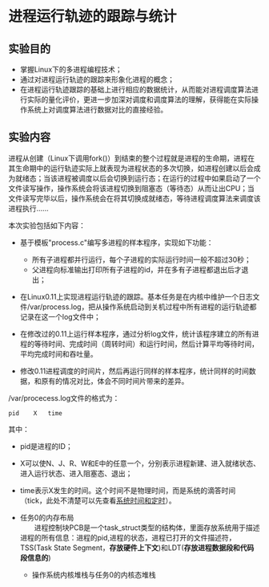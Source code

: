 # 进程运行轨迹的跟踪与统计
## 实验目的
+ 掌握Linux下的多进程编程技术；
+ 通过对进程运行轨迹的跟踪来形象化进程的概念；
+ 在进程运行轨迹跟踪的基础上进行相应的数据统计，从而能对进程调度算法进行实际的量化评价，更进一步加深对调度和调度算法的理解，获得能在实际操作系统上对调度算法进行数据对比的直接经验。

## 实验内容    
进程从创建（Linux下调用fork()）到结束的整个过程就是进程的生命期，进程在其生命期中的运行轨迹实际上就表现为进程状态的多次切换，如进程创建以后会成为就绪态；当该进程被调度以后会切换到运行态；在运行的过程中如果启动了一个文件读写操作，操作系统会将该进程切换到阻塞态（等待态）从而让出CPU；当文件读写完毕以后，操作系统会在将其切换成就绪态，等待进程调度算法来调度该进程执行......

本次实验包括如下内容：   
+ 基于模板"process.c"编写多进程的样本程序，实现如下功能：
  + 所有子进程都并行运行，每个子进程的实际运行时间一般不超过30秒；
  + 父进程向标准输出打印所有子进程的id，并在多有子进程都退出后才退出；

+ 在Linux0.11上实现进程运行轨迹的跟踪。基本任务是在内核中维护一个日志文件/var/process.log，把从操作系统启动到关机过程中所有进程的运行轨迹都记录在这一个log文件中；

+ 在修改过的0.11上运行样本程序，通过分析log文件，统计该程序建立的所有进程的等待时间、完成时间（周转时间）和运行时间，然后计算平均等待时间，平均完成时间和吞吐量。

+ 修改0.11进程调度的时间片，然后再运行同样的样本程序，统计同样的时间数据，和原有的情况对比，体会不同时间片带来的差异。

/var/procecess.log文件的格式为：   
```log
pid    X   time    
```    
其中：    
+ pid是进程的ID；
+ X可以使N、J、R、W和E中的任意一个，分别表示进程新建、进入就绪状态、进入运行状态、进入阻塞态、退出；
+ time表示X发生的时间。这个时间不是物理时间，而是系统的滴答时间（tick，此处不清楚可以先查看[系统时间和定时](./system_time.md)）。

+ 任务0的内存布局    
&emsp;&emsp;进程控制块PCB是一个task_struct类型的结构体，里面存放系统用于描述进程的所有信息：进程的pid,进程的状态，进程已打开的文件描述符，TSS(Task State Segment，**存放硬件上下文**)和LDT(**存放进程数据段和代码段信息的**)    
  + 操作系统内核堆栈与任务0的内核态堆栈
